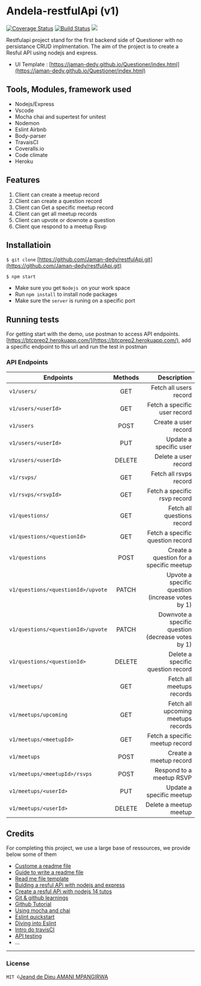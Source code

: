 # Andela-restfulApi (v1)

[![Coverage Status](https://coveralls.io/repos/github/Jaman-dedy/restfulApi/badge.svg?branch=develop)](https://coveralls.io/github/Jaman-dedy/restfulApi?branch=develop)  [![Build Status](https://travis-ci.org/Jaman-dedy/restfulApi.svg?branch=develop)](https://travis-ci.org/Jaman-dedy/restfulApi)  <a href="https://codeclimate.com/github/Jaman-dedy/restfulApi/maintainability"><img src="https://api.codeclimate.com/v1/badges/fa9a68ad97ec6318c878/maintainability" /></a>


Restfulapi project stand for the first backend side of Questioner with no persistance CRUD implmentation. The aim of the project is to create a Resful API using nodejs and express.

* UI Template : [https://jaman-dedy.github.io/Questioner/index.html](https://jaman-dedy.github.io/Questioner/index.html)


## Tools, Modules, framework used

* Nodejs/Express
* Vscode
* Mocha chai and supertest for unitest
* Nodemon
* Eslint Airbnb
* Body-parser
* TravaisCI
* Coveralls.io
* Code climate
* Heroku

## Features

1. Client can create a meetup record
2. Client can create a question record
3. Client can Get a specific meetup record
4. Client can get all meetup records
5. Client can upvote or downote a question
6. Client que respond to a meetup Rsvp


## Installatioin


`$ git clone` [https://github.com/Jaman-dedy/restfulApi.git](https://github.com/Jaman-dedy/restfulApi.git)

`$ npm start`   


* Make sure you get `Nodejs `on your work space
* Run `npm install` to install node packages
* Make sure the `server` is runing on a specific port

## Running tests

For getting start with the demo, use postman to access API endpoints. 
[https://btcprep2.herokuapp.com/](https://btcprep2.herokuapp.com/), add a specific endpoint to this url and run the test in postman

### API Endpoints

|         Endpoints                |   Methods       |               Description                           |
| ---------------------------------|:---------------:| ---------------------------------------------------:|
|         `v1/users/`              |     GET         |  Fetch all users record                             |
|      `v1/users/<userId>`         |     GET         |  Fetch a specific user record                       |
|         `v1/users`               |     POST        |  Create a user record                               |
|     `v1/users/<userId>`          |     PUT         |  Update a specific user                             |
|     `v1/users/<userId>`          |     DELETE      |  Delete a user record                               |
|         `v1/rsvps/`              |     GET         |  Fetch all rsvps record                             |
|      `v1/rsvps/<rsvpId>`         |     GET         |  Fetch a specific rsvp record                       |
|        `v1/questions/ `          |     GET         |  Fetch all questions record                         |
|  `v1/questions/<questionId>`     |     GET         |  Fetch a specific question record                   |
|        `v1/questions`            |     POST        |  Create a question for a specific meetup            |
|`v1/questions/<questionId>/upvote`|     PATCH       |  Upvote a specific question (increase votes by 1)   |
|`v1/questions/<questionId>/upvote`|     PATCH       |  Downvote a specific question (decrease votes by 1) |
|  `v1/questions/<questionId>`     |     DELETE      |  Delete a specific question record                  |
|         `v1/meetups/`            |     GET         |  Fetch all meetups records                          |
|   `v1/meetups/upcoming`          |     GET         |  Fetch all upcoming meetups records                 |
|   `v1/meetups/<meetupId>`        |     GET         |  Fetch a specific meetup record                     |
|        `v1/meetups`              |     POST        |  Create a meetup record                             |
| `v1/meetups/<meetupId>/rsvps`    |     POST        |  Respond to a meetup RSVP                           |
|     `v1/meetups/<userId> `       |     PUT         |  Update a specific meetup                           |
|      `v1/meetups/<userId> `      |     DELETE      |  Delete a meetup meetup                             |

## Credits

For completing this project, we use a large base of ressources, we provide below some of them

* [Custome a readme file](https://github.com/adam-p/markdown-here/wiki/Markdown-Cheatsheet#tables)
* [Guide to write a readme file](https://medium.com/@meakaakka/a-beginners-guide-to-writing-a-kickass-readme-7ac01da88ab3)
* [Read me file template](https://gist.github.com/PurpleBooth/109311bb0361f32d87a2)
* [Bulding a resful APi with nodejs and express](https://www.youtube.com/watch?v=pKd0Rpw7O48)
* [Create a resful APi with nodejs 14 tutos](https://www.youtube.com/watch?v=0oXYLzuucwE&list=PL55RiY5tL51q4D-B63KBnygU6opNPFk_q)
* [Git & github learnings](https://www.youtube.com/watch?v=SWYqp7iY_Tc&t=173s)
* [Github Tutorial](https://www.youtube.com/watch?v=xuB1Id2Wxak&t=198s)
* [Using mocha and chai](https://www.youtube.com/watch?v=MLTRHc5dk6s)
* [Eslint quickstart](https://www.youtube.com/watch?v=qhuFviJn-es&t=435s)
* [Diving into Eslint](https://www.youtube.com/watch?v=nxxl2H_TOTc&list=PLMWjeRChIK6bnp6qaS3rxLGCpc9aQYzEE)
* [Intro do travisCI](https://www.youtube.com/watch?v=EZ3jbORVFHQ&t=10s)
* [API testing](https://hackernoon.com/api-testing-using-supertest-1f830ce838f1)
* ...
***
### License
` MIT © `[Jeand de Dieu AMANI MPANGIRWA](https://github.com/Jaman-dedy)









